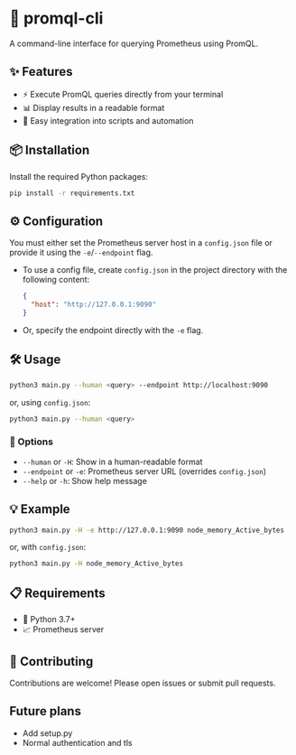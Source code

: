 # 🚀 promql-cli

A command-line interface for querying Prometheus using PromQL.

## ✨ Features

- ⚡ Execute PromQL queries directly from your terminal
- 📊 Display results in a readable format
- 🤖 Easy integration into scripts and automation

## 📦 Installation

Install the required Python packages:

```bash
pip install -r requirements.txt
```

## ⚙️ Configuration

You must either set the Prometheus server host in a `config.json` file or provide it using the `-e`/`--endpoint` flag.

- To use a config file, create `config.json` in the project directory with the following content:
  ```json
  {
    "host": "http://127.0.0.1:9090"
  }
  ```
- Or, specify the endpoint directly with the `-e` flag.

## 🛠️ Usage

```bash
python3 main.py --human <query> --endpoint http://localhost:9090
```
or, using `config.json`:
```bash
python3 main.py --human <query>
```

### 📝 Options

- `--human` or `-H`: Show in a human-readable format
- `--endpoint` or `-e`: Prometheus server URL (overrides `config.json`)
- `--help` or `-h`: Show help message

## 💡 Example

```bash
python3 main.py -H -e http://127.0.0.1:9090 node_memory_Active_bytes
```
or, with `config.json`:
```bash
python3 main.py -H node_memory_Active_bytes
```

## 📋 Requirements

- 🐍 Python 3.7+
- 📈 Prometheus server

## 🤝 Contributing

Contributions are welcome! Please open issues or submit pull requests.

## Future plans

- Add setup.py
- Normal authentication and tls

